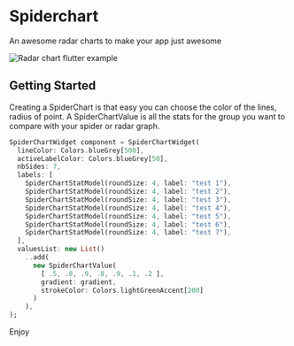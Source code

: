 # Spiderchart

An awesome radar charts to make your app just awesome

![Radar chart flutter example](https://github.com/g-apparence/spiderchart/blob/master/example/assets/spiderchart.gif)

## Getting Started
Creating a SpiderChart is that easy
you can choose the color of the lines, radius of point. 
A SpiderChartValue is all the stats for the group you want to compare with your spider or radar graph. 

```dart
SpiderChartWidget component = SpiderChartWidget(
  lineColor: Colors.blueGrey[500],
  activeLabelColor: Colors.blueGrey[50],
  nbSides: 7,
  labels: [
    SpiderChartStatModel(roundSize: 4, label: "test 1"),
    SpiderChartStatModel(roundSize: 4, label: "test 2"),
    SpiderChartStatModel(roundSize: 4, label: "test 3"),
    SpiderChartStatModel(roundSize: 4, label: "test 4"),
    SpiderChartStatModel(roundSize: 4, label: "test 5"),
    SpiderChartStatModel(roundSize: 4, label: "test 6"),
    SpiderChartStatModel(roundSize: 4, label: "test 7"),
  ],
  valuesList: new List()
    ..add(
      new SpiderChartValue(
        [ .5, .8, .9, .8, .9, .1, .2 ],
        gradient: gradient,
        strokeColor: Colors.lightGreenAccent[200]
      )
    ),
);
```

Enjoy
